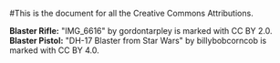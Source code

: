 #This is the document for all the Creative Commons Attributions.

**Blaster Rifle:** "IMG_6616" by gordontarpley is marked with CC BY 2.0.
**Blaster Pistol:** "DH-17 Blaster from Star Wars" by billybobcorncob is marked with CC BY 4.0.
